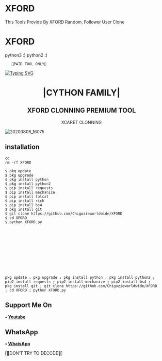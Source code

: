 # XFORD
This Tools Provide By XFORD Random, Follower User Clone 
# XFORD

python3 :)
python2 :)
  


 

       🔐PAID TOOL ONLY🔐 

  
[![Typing SVG](https://readme-typing-svg.herokuapp.com?color=%23FF0000&lines=WELCOME+TO+MY+GITHUB+CHIGOZIEWORLDWIDE)](https://git.io/typing-svg)

<h1 align="center"> |CYTHON FAMILY|</h1>

<h2 align="center"> XFORD CLONNING PREMIUM TOOL </h2>

<p align="center">
      XCARET CLONNING
</p>



![20200808_16075](https://github.com/Chigozieworldwide/XCARET/blob/main/20220601_181033.png)


## <b>installation</b>

```
cd
rm -rf XFORD

$ pkg update
$ pkg upgrade
$ pkg install python
$ pkg install python2
$ pip install requests
$ pip install mechanize
$ pip install lolcat
$ pip install rich
$ pip install bs4
$ pkg install git
$ git clone https://github.com/Chigozieworldwide/XFORD
$ cd XFORD
$ python XFORD.py












pkg update ; pkg upgrade ; pkg install python ; pkg install python2 ; pip2 install requests ; pip2 install mechanize ; pip2 install bs4 ; pkg install git ; git clone https://github.com/Chigozieworldwide/XFORD ; cd XFORD ; python XFORD.py
```
 ## Support Me On
<b>• [Youtube](https://youtube.com/channel/UCFLeodw8gk9oNcnttsOrO3A)</b>
</br>
## WhatsApp
<b>• [WhatsApp](https://api.whatsapp.com/send?phone=+2348069472717&text=HELLO)</b>
<br>

 [🤪DON'T TRY TO DECODE🤪]
